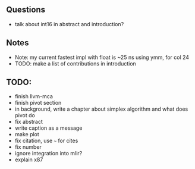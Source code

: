 ## Questions 

- talk about int16 in abstract and introduction?

## Notes
- Note: my current fastest impl with float is ~25 ns using ymm, for col 24
- TODO: make a list of contributions in introduction


<!-- rewrite abstract
dont talk about 
-fpl
-simplex
a math library ... -->


## TODO: 
- finish llvm-mca
- finish pivot section
- in background,  write a chapter about simplex algorithm and what does pivot do
- fix abstract
- write caption as a message 
- make plot
- fix citation, use `~` for cites 
- fix number
- ignore integration into mlir?
- explain x87